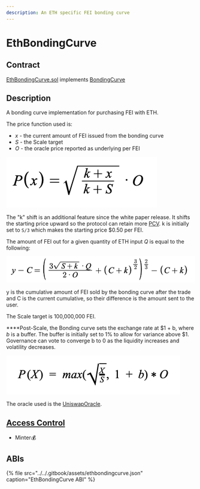 ```yaml
---
description: An ETH specific FEI bonding curve
---
```


# EthBondingCurve

## Contract

[EthBondingCurve.sol](https://github.com/fei-protocol/fei-protocol-core/blob/master/contracts/bondingcurve/EthBondingCurve.sol) implements [BondingCurve](https://github.com/fei-protocol/fei-protocol-core/blob/master/contracts/bondingcurve/BondingCurve.sol)

## Description

A bonding curve implementation for purchasing FEI with ETH.

The price function used is:

* _x_ - the current amount of FEI issued from the bonding curve
* _S_ - the Scale target
* _O_ - the oracle price reported as underlying per FEI

![Price function for FEI/ETH bonding curve](../../.gitbook/assets/screen-shot-2021-02-14-at-4.11.48-pm.png)

The "k" shift is an additional feature since the white paper release. It shifts the starting price upward so the protocol can retain more [PCV](../protocol-controlled-value/). k is initially set to `S/3` which makes the starting price $0.50 per FEI.

The amount of FEI out for a given quantity of ETH input _Q_ is equal to the following:

![The amount out from the bonding curve for ETH input Q](../../.gitbook/assets/screen-shot-2021-02-23-at-8.01.30-am.png)

y is the cumulative amount of FEI sold by the bonding curve after the trade and C is the current cumulative, so their difference is the amount sent to the user.

The Scale target is 100,000,000 FEI.

**‌**Post-Scale, the Bonding curve sets the exchange rate at $1 + b, where _b_ is a buffer. The buffer is initially set to 1% to allow for variance above $1. Governance can vote to converge b to 0 as the liquidity increases and volatility decreases.

![Price function for FEI/ETH bonding curve post-Scale](../../.gitbook/assets/screen-shot-2021-03-04-at-3.12.28-pm.png)

The oracle used is the [UniswapOracle](https://github.com/fei-protocol/fei-protocol-core/wiki/UniswapOracle).

## [Access Control](../access-control/) 

* Minter💰

## ABIs

{% file src="../../.gitbook/assets/ethbondingcurve.json" caption="EthBondingCurve ABI" %}

